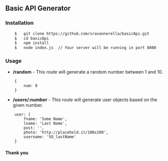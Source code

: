 ## Basic API Generator

### Installation

```bash
    $   git clone https://github.com/sravannerella/basicApi.git
    $   cd basicApi
    $   npm install
    $   node index.js  // Your server will be running in port 8080
```

### Usage

- <b>/random</b> - This route will generate a random number between 1 and 10.

```
    {
        num: 9
    }
```

- <b>/users/:number</b> - This route will generate user objects based on the given number.

```
    user: {
        fname: 'Some Name',
        lname: 'Last Name',
        post: '',
        photo: 'http://placehold.it/100x100',
        username: 'SO_lastName'
    }
```

#### Thank you